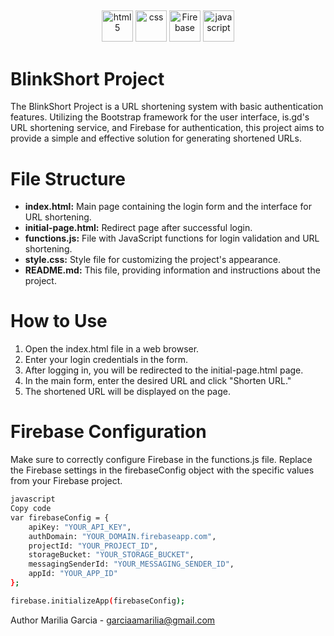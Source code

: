 ##

 <div style="text-align: center">
    <img src="https://cdn.iconscout.com/icon/free/png-64/html5-2038876-1720089.png" alt="html5" width="50px" height="50px" >
    <img src="https://cdn.jsdelivr.net/gh/devicons/devicon/icons/css3/css3-original-wordmark.svg" alt="css" width="50px" height="50px" >
    <img src="https://cdn.jsdelivr.net/gh/devicons/devicon/icons/firebase/firebase-plain-wordmark.svg" alt="Firebase" width="50px" height="50px" >
    <img src="https://cdn.iconscout.com/icon/free/png-256/javascript-2752148-2284965.png" alt="javascript" width="50px" height="50px" >
</div>

##

# BlinkShort Project

The BlinkShort Project is a URL shortening system with basic authentication features. Utilizing the Bootstrap framework for the user interface, is.gd's URL shortening service, and Firebase for authentication, this project aims to provide a simple and effective solution for generating shortened URLs.

# File Structure

- **index.html:** Main page containing the login form and the interface for URL shortening.
- **initial-page.html:** Redirect page after successful login.
- **functions.js:** File with JavaScript functions for login validation and URL shortening.
- **style.css:** Style file for customizing the project's appearance.
- **README.md:** This file, providing information and instructions about the project.

# How to Use

1. Open the index.html file in a web browser.
2. Enter your login credentials in the form.
3. After logging in, you will be redirected to the initial-page.html page.
4. In the main form, enter the desired URL and click "Shorten URL."
5. The shortened URL will be displayed on the page.

# Firebase Configuration

Make sure to correctly configure Firebase in the functions.js file. Replace the Firebase settings in the firebaseConfig object with the specific values from your Firebase project.

```bash
javascript
Copy code
var firebaseConfig = {
    apiKey: "YOUR_API_KEY",
    authDomain: "YOUR_DOMAIN.firebaseapp.com",
    projectId: "YOUR_PROJECT_ID",
    storageBucket: "YOUR_STORAGE_BUCKET",
    messagingSenderId: "YOUR_MESSAGING_SENDER_ID",
    appId: "YOUR_APP_ID"
};

firebase.initializeApp(firebaseConfig);
```

Author
Marilia Garcia - garciaamarilia@gmail.com
